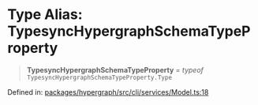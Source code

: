 # Type Alias: TypesyncHypergraphSchemaTypeProperty

> **TypesyncHypergraphSchemaTypeProperty** = *typeof* `TypesyncHypergraphSchemaTypeProperty.Type`

Defined in: [packages/hypergraph/src/cli/services/Model.ts:18](https://github.com/hashirpm/hypergraph/blob/ab4ea1cdb9430798142e0d735aac9d31c2cf0ae0/packages/hypergraph/src/cli/services/Model.ts#L18)

